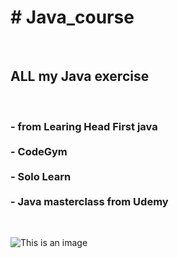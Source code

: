 <h1># Java_course</h1>

<br><h2>ALL my Java exercise </h2>
<br>
<h3>
- from Learing Head First java<br>
 <br>
- CodeGym<br>
 <br>
- Solo Learn<br>
 <br>
- Java masterclass from Udemy<br>

 </h3>
 <br>

![This is an image](https://agrotecnica.altervista.org/wp-content/uploads/2022/11/Schermata-2021-12-22-alle-09.51.48.png)
